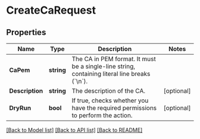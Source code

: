 # CreateCaRequest

## Properties

Name | Type | Description | Notes
------------ | ------------- | ------------- | -------------
**CaPem** | **string** | The CA in PEM format. It must be a single-line string, containing literal line breaks (&#x60;\\n&#x60;). | 
**Description** | **string** | The description of the CA. | [optional] 
**DryRun** | **bool** | If true, checks whether you have the required permissions to perform the action. | [optional] 

[[Back to Model list]](../README.md#documentation-for-models) [[Back to API list]](../README.md#documentation-for-api-endpoints) [[Back to README]](../README.md)


